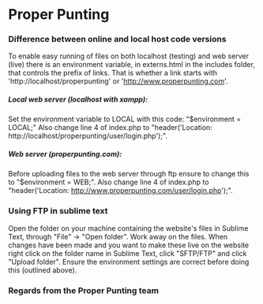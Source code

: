 # Proper Punting

### Difference between online and local host code versions

To enable easy running of files on both localhost (testing) and web server (live) there is an environment variable, in externs.html in the includes folder, that controls the prefix of links. That is whether a link starts with 'http://localhost/properpunting' or 'http://www.properpunting.com'.

##### Local web server (localhost with xampp):

Set the environment variable to LOCAL with this code: "$environment = LOCAL;"
Also change line 4 of index.php to "header('Location: http://localhost/properpunting/user/login.php');".

##### Web server (properpunting.com):

Before uploading files to the web server through ftp ensure to change this to "$environment = WEB;".
Also change line 4 of index.php to "header('Location: http://www.properpunting.com/user/login.php');".

### Using FTP in sublime text

Open the folder on your machine containing the website's files in Sublime Text, through "File" -> "Open folder".
Work away on the files. When changes have been made and you want to make these live on the website right click on the folder name in Sublime Text, click "SFTP/FTP" and click "Upload folder". Ensure the environment settings are correct before doing this (outlined above).

### Regards from the Proper Punting team
